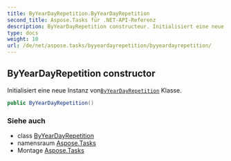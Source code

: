```yaml
---
title: ByYearDayRepetition.ByYearDayRepetition
second_title: Aspose.Tasks für .NET-API-Referenz
description: ByYearDayRepetition constructeur. Initialisiert eine neue Instanz vonByYearDayRepetition Klasse.
type: docs
weight: 10
url: /de/net/aspose.tasks/byyeardayrepetition/byyeardayrepetition/
---
```

## ByYearDayRepetition constructor

Initialisiert eine neue Instanz von[`ByYearDayRepetition`](../) Klasse.

```csharp
public ByYearDayRepetition()
```

### Siehe auch

* class [ByYearDayRepetition](../)
* namensraum [Aspose.Tasks](../../byyeardayrepetition/)
* Montage [Aspose.Tasks](../../../)



